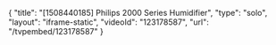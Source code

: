 {
    "title": "[1508440185] Philips 2000 Series Humidifier",
    "type": "solo",
    "layout": "iframe-static",
    "videoId": "123178587",
    "url": "\/tvpembed\/123178587"
}